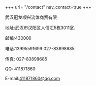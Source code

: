 +++
url= "/contact"
nav_contact=true
+++

武汉冠龙顺兴流体商贸有限

地址:武汉市汉阳区人信汇5栋3011室.

邮编:430000

电话:13995591699
     027-83898685

传真: 027-83898685

QQ: 411871860

E-mail:411871860@qq.com
